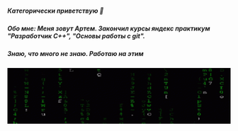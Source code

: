 ##### Категорически приветствую 👋
##### Обо мне: Меня зовут Артем. Закончил курсы яндекс практикум "Разработчик С++", "Основы работы с git".
          
##### Знаю, что много не знаю. Работаю на этим
<img alt="Awesome GitHub Profile Readme" src="ezgif.com-resize.gif"> </img>
<!--
**UserUmbasa/UserUmbasa** is a ✨ _special_ ✨ repository because its `README.md` (this file) appears on your GitHub profile.

Here are some ideas to get you started:

- 🔭 I’m currently working on ...
- 🌱 I’m currently learning ...
- 👯 I’m looking to collaborate on ...
- 🤔 I’m looking for help with ...
- 💬 Ask me about ...
- 📫 How to reach me: ...
- 😄 Pronouns: ...
- ⚡ Fun fact: ...
-->
